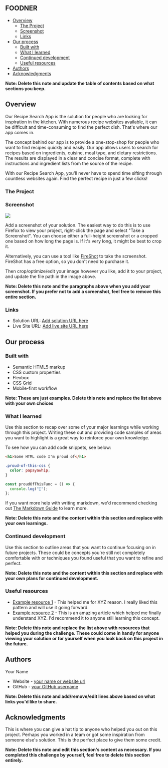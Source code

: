 ## FOODNER

- [Overview](#overview)
  - [The Project](#the-phallenge)
  - [Screenshot](#screenshot)
  - [Links](#links)
- [Our process](#our-process)
  - [Built with](#built-with)
  - [What I learned](#what-i-learned)
  - [Continued development](#continued-development)
  - [Useful resources](#useful-resources)
- [Authors](#authors)
- [Acknowledgments](#acknowledgments)

**Note: Delete this note and update the table of contents based on what sections you keep.**

## Overview

Our Recipe Search App is the solution for people who are looking for inspiration in the kitchen. With numerous recipe websites available, it can be difficult and time-consuming to find the perfect dish. That's where our app comes in.

The concept behind our app is to provide a one-stop-shop for people who want to find recipes quickly and easily. Our app allows users to search for recipes based on ingredients, cuisine, meal type, and dietary restrictions. The results are displayed in a clear and concise format, complete with instructions and ingredient lists from the source of the recipe.

With our Recipe Search App, you'll never have to spend time sifting through countless websites again. Find the perfect recipe in just a few clicks!

### The Project



### Screenshot

![](./screenshot.jpg)

Add a screenshot of your solution. The easiest way to do this is to use Firefox to view your project, right-click the page and select "Take a Screenshot". You can choose either a full-height screenshot or a cropped one based on how long the page is. If it's very long, it might be best to crop it.

Alternatively, you can use a tool like [FireShot]([https://getfireshot.com/](https://getfireshot.com/)) to take the screenshot. FireShot has a free option, so you don't need to purchase it.

Then crop/optimize/edit your image however you like, add it to your project, and update the file path in the image above.

**Note: Delete this note and the paragraphs above when you add your screenshot. If you prefer not to add a screenshot, feel free to remove this entire section.**

### Links

- Solution URL: [Add solution URL here]([https://your-solution-url.com](https://your-solution-url.com/))
- Live Site URL: [Add live site URL here]([https://your-live-site-url.com](https://your-live-site-url.com/))

## Our process

### Built with

- Semantic HTML5 markup
- CSS custom properties
- Flexbox
- CSS Grid
- Mobile-first workflow


**Note: These are just examples. Delete this note and replace the list above with your own choices**

### What I learned

Use this section to recap over some of your major learnings while working through this project. Writing these out and providing code samples of areas you want to highlight is a great way to reinforce your own knowledge.

To see how you can add code snippets, see below:

```html
<h1>Some HTML code I'm proud of</h1>
```

```css
.proud-of-this-css {
  color: papayawhip;
}
```

```js
const proudOfThisFunc = () => {
  console.log("🎉");
};
```

If you want more help with writing markdown, we'd recommend checking out [The Markdown Guide]([https://www.markdownguide.org/](https://www.markdownguide.org/)) to learn more.

**Note: Delete this note and the content within this section and replace with your own learnings.**

### Continued development

Use this section to outline areas that you want to continue focusing on in future projects. These could be concepts you're still not completely comfortable with or techniques you found useful that you want to refine and perfect.

**Note: Delete this note and the content within this section and replace with your own plans for continued development.**

### Useful resources

- [Example resource 1]([https://www.example.com](https://www.example.com/)) - This helped me for XYZ reason. I really liked this pattern and will use it going forward.
- [Example resource 2]([https://www.example.com](https://www.example.com/)) - This is an amazing article which helped me finally understand XYZ. I'd recommend it to anyone still learning this concept.

**Note: Delete this note and replace the list above with resources that helped you during the challenge. These could come in handy for anyone viewing your solution or for yourself when you look back on this project in the future.**

## Authors
  Your Name
- Website - [your name or website url]([https://www.your-site.com](https://www.your-site.com/))
- GitHub - [your GitHub username]([https://github.com/yourusername](https://github.com/yourusername))

**Note: Delete this note and add/remove/edit lines above based on what links you'd like to share.**

## Acknowledgments

This is where you can give a hat tip to anyone who helped you out on this project. Perhaps you worked in a team or got some inspiration from someone else's solution. This is the perfect place to give them some credit.

**Note: Delete this note and edit this section's content as necessary. If you completed this challenge by yourself, feel free to delete this section entirely.**